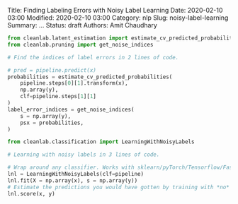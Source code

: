 Title: Finding Labeling Errors with Noisy Label Learning
Date: 2020-02-10 03:00
Modified: 2020-02-10 03:00
Category: nlp
Slug: noisy-label-learning
Summary: ...
Status: draft
Authors: Amit Chaudhary

```python
from cleanlab.latent_estimation import estimate_cv_predicted_probabilities
from cleanlab.pruning import get_noise_indices

# Find the indices of label errors in 2 lines of code.

# pred = pipeline.predict(x)
probabilities = estimate_cv_predicted_probabilities(
    pipeline.steps[0][1].transform(x),
    np.array(y),
    clf=pipeline.steps[1][1]
)
label_error_indices = get_noise_indices(
    s = np.array(y),
    psx = probabilities,
)
```

```python
from cleanlab.classification import LearningWithNoisyLabels

# Learning with noisy labels in 3 lines of code.

# Wrap around any classifier. Works with sklearn/pyTorch/Tensorflow/FastText/etc.
lnl = LearningWithNoisyLabels(clf=pipeline)
lnl.fit(X = np.array(x), s = np.array(y))
# Estimate the predictions you would have gotten by training with *no* label errors.
lnl.score(x, y)
```
